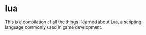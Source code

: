 # lua
This is a compilation of all the things I learned about Lua, a scripting language commonly used in game development.
